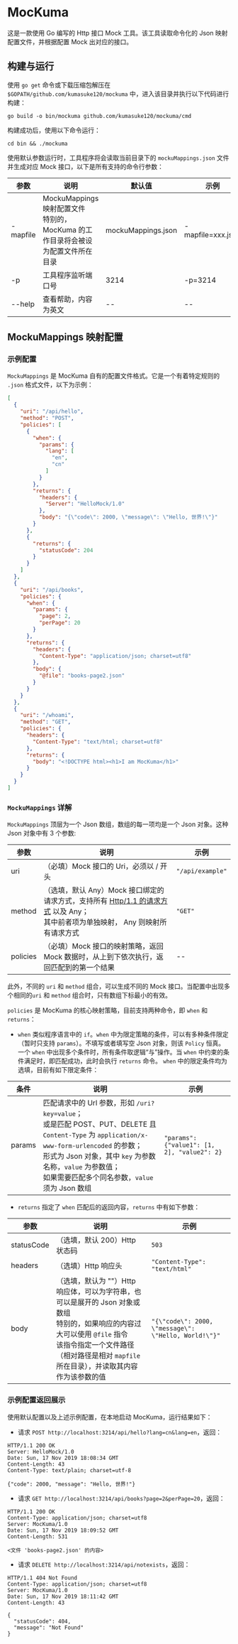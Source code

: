 # MocKuma
这是一款使用 Go 编写的 Http 接口 Mock 工具。该工具读取命令化的 Json 映射配置文件，并根据配置 Mock 出对应的接口。

## 构建与运行
使用 `go get` 命令或下载压缩包解压在 `$GOPATH/github.com/kumasuke120/mockuma` 中，进入该目录并执行以下代码进行构建：
```
go build -o bin/mockuma github.com/kumasuke120/mockuma/cmd
```

构建成功后，使用以下命令运行：
```
cd bin && ./mockuma
```
使用默认参数运行时，工具程序将会读取当前目录下的 `mockuMappings.json` 文件并生成对应 Mock 接口，以下是所有支持的命令行参数：

| **参数** | **说明** | **默认值** | **示例** |
|----------|------------------------------------------------|--------------------|-----------------------------|
| -mapfile | MockuMappings 映射配置文件<br>特别的，MocKuma 的工作目录将会被设为配置文件所在目录 | mockuMappings.json | -mapfile=xxx.json |
| -p | 工具程序监听端口号 | 3214 | -p=3214 |
| --help | 查看帮助，内容为英文 | -- | -- |

## MockuMappings 映射配置
### 示例配置
`MockuMappings` 是 MocKuma 自有的配置文件格式。它是一个有着特定规则的 `.json` 格式文件，以下为示例：
```json
[
  {
    "uri": "/api/hello",
    "method": "POST",
    "policies": [
      {
        "when": {
          "params": {
            "lang": [
              "en",
              "cn"
            ]
          }
        },
        "returns": {
          "headers": {
            "Server": "HelloMock/1.0"
          },
          "body": "{\"code\": 2000, \"message\": \"Hello, 世界!\"}"
        }
      },
      {
        "returns": {
          "statusCode": 204
        }
      }
    ]
  },
  {
    "uri": "/api/books",
    "policies": {
      "when": {
        "params": {
          "page": 2,
          "perPage": 20
        }
      },
      "returns": {
        "headers": {
          "Content-Type": "application/json; charset=utf8"
        },
        "body": {
          "@file": "books-page2.json"
        }
      }
    }
  },
  {
    "uri": "/whoami",
    "method": "GET",
    "policies": {
      "headers": {
        "Content-Type": "text/html; charset=utf8"
      },
      "returns": {
        "body": "<!DOCTYPE html><h1>I am MocKuma</h1>"
      }
    }
  }
]
```

### `MockuMappings` 详解
`MockuMappings` 顶层为一个 Json 数组，数组的每一项均是一个 Json 对象。这种 Json 对象中有 3 个参数:

| **参数** | **说明** | **示例** |
|----------|-------------------------------------------------------------------|--------------|
| uri | （必填）Mock 接口的 Uri，必须以 / 开头 | `"/api/example"` |
| method | （选填，默认 Any）Mock 接口绑定的请求方式，支持所有 [Http/1.1 的请求方式](https://www.w3.org/Protocols/rfc2616/rfc2616-sec9.html) 以及 Any；<br>其中前者项为单独映射， Any 则映射所有请求方式 | `"GET"` |
| policies | （必填）Mock 接口的映射策略，返回 Mock 数据时，从上到下依次执行，返回匹配到的第一个结果 | -- |

此外，不同的 `uri` 和 `method` 组合，可以生成不同的 Mock 接口。当配置中出现多个相同的`uri` 和 `method` 组合时，只有数组下标最小的有效。

`policies` 是 MocKuma 的核心映射策略，目前支持两种命令，即 `when` 和 `returns`：
- `when` 类似程序语言中的 `if`。`when` 中为限定策略的条件，可以有多种条件限定（暂时只支持 `params`）。不填写或者填写空 Json 对象，则该 `Policy` 恒真。
一个 `when` 中出现多个条件时，所有条件取逻辑“与”操作。当 `when` 中约束的条件满足时，即匹配成功，此时会执行 `returns` 命令。
`when` 中的限定条件均为选填，目前有如下限定条件：

| **条件** | **说明** | **示例** |
|--------|-----------------------------------------------------------------------------------------------------------------------------------------------------------------------------------------------------------------|-----------------------------------------------------------------------|
| params | 匹配请求中的 Url 参数，形如 `/uri?key=value`；<br>或是匹配 POST、PUT、DELETE 且`Content-Type` 为 `application/x-www-form-urlencoded` 的参数；<br> 形式为 Json 对象，其中 `key` 为参数名称，`value` 为参数值；<br>如果需要匹配多个同名参数，`value` 须为 Json 数组| `"params": {"value1": [1, 2], "value2": 2}` |


- `returns` 指定了 `when` 匹配后的返回内容，`returns` 中有如下参数：

| **参数** | **说明** | **示例** |
|------------|--------------------------------|----------------------------------------------------|
| statusCode | （选填，默认 200）Http 状态码 | `503` |
| headers | （选填）Http 响应头 | `"Content-Type": "text/html"` |
| body | （选填，默认为 ""）Http 响应体，可以为字符串，也可以是展开的 Json 对象或数组<br> 特别的，如果响应的内容过大可以使用 `@file` 指令<br>该指令指定一个文件路径（相对路径是相对 `mapfile` 所在目录），并读取其内容作为该参数的值 | `"{\"code\": 2000, \"message\": \"Hello, World!\"}"` |

### 示例配置返回展示
使用默认配置以及上述示例配置，在本地启动 MocKuma，运行结果如下：

- 请求 `POST http://localhost:3214/api/hello?lang=cn&lang=en`，返回：
```
HTTP/1.1 200 OK
Server: HelloMock/1.0
Date: Sun, 17 Nov 2019 18:08:34 GMT
Content-Length: 43
Content-Type: text/plain; charset=utf-8

{"code": 2000, "message": "Hello, 世界!"}
```

- 请求 `GET http://localhost:3214/api/books?page=2&perPage=20`，返回：
```
HTTP/1.1 200 OK
Content-Type: application/json; charset=utf8
Server: MocKuma/1.0
Date: Sun, 17 Nov 2019 18:09:52 GMT
Content-Length: 531

<文件 'books-page2.json' 的内容>
```

- 请求 `DELETE http://localhost:3214/api/notexists`，返回：
```
HTTP/1.1 404 Not Found
Content-Type: application/json; charset=utf8
Server: MocKuma/1.0
Date: Sun, 17 Nov 2019 18:11:42 GMT
Content-Length: 43

{
  "statusCode": 404,
  "message": "Not Found"
}
```